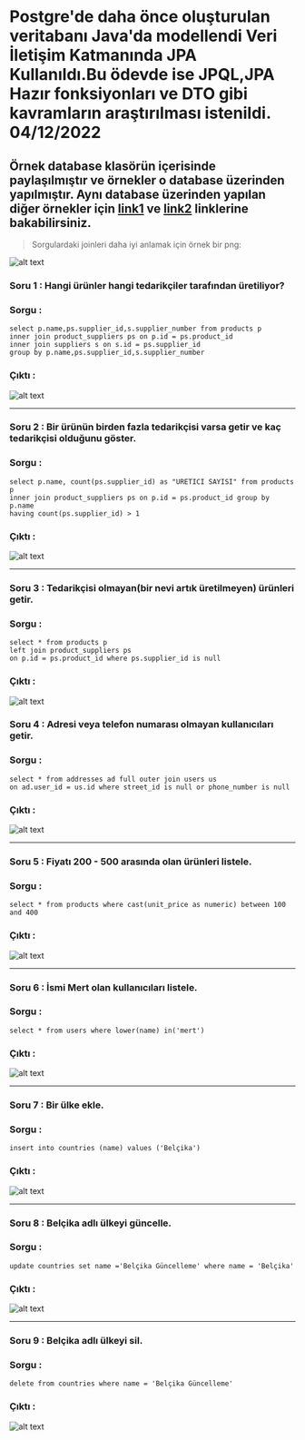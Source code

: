 # Postgre'de daha önce oluşturulan veritabanı Java'da modellendi Veri İletişim Katmanında JPA Kullanıldı.Bu ödevde ise JPQL,JPA Hazır fonksiyonları ve DTO gibi kavramların araştırılması istenildi. 04/12/2022

## Örnek database klasörün içerisinde paylaşılmıştır ve örnekler o database üzerinden yapılmıştır. Aynı database üzerinden yapılan diğer örnekler için [link1](https://github.com/Mertcali/etiyaAkademi/tree/master/workshop3_10_Sql_Examples) ve [link2](https://github.com/Mertcali/etiyaAkademi/tree/master/workshop4_10_Sql_Examples_2) linklerine bakabilirsiniz.

> Sorgulardaki joinleri daha iyi anlamak için örnek bir png:

![alt text](https://github.com/Mertcali/etiyaCamp/blob/master/homework2_sql/pngs/sql_joins.PNG)

### Soru 1 : Hangi ürünler hangi tedarikçiler tarafından üretiliyor?

### Sorgu : 

```
select p.name,ps.supplier_id,s.supplier_number from products p 
inner join product_suppliers ps on p.id = ps.product_id 
inner join suppliers s on s.id = ps.supplier_id
group by p.name,ps.supplier_id,s.supplier_number
```

### Çıktı : 

![alt text](https://github.com/Mertcali/etiyaCamp/blob/master/homework2_sql/pngs/sorgu1.PNG)

------------------------------------------

### Soru 2 : Bir ürünün birden fazla tedarikçisi varsa getir ve kaç tedarikçisi olduğunu göster.

### Sorgu : 

```
select p.name, count(ps.supplier_id) as "URETICI SAYISI" from products p 
inner join product_suppliers ps on p.id = ps.product_id group by p.name
having count(ps.supplier_id) > 1
```

### Çıktı :

![alt text](https://github.com/Mertcali/etiyaCamp/blob/master/homework2_sql/pngs/sorgu2.PNG)

------------------

### Soru 3 : Tedarikçisi olmayan(bir nevi artık üretilmeyen) ürünleri getir.

### Sorgu :

```
select * from products p 
left join product_suppliers ps
on p.id = ps.product_id where ps.supplier_id is null
```

### Çıktı :

![alt text](https://github.com/Mertcali/etiyaCamp/blob/master/homework2_sql/pngs/sorgu3.PNG)

### Soru 4 : Adresi veya telefon numarası olmayan kullanıcıları getir.

### Sorgu :

```
select * from addresses ad full outer join users us
on ad.user_id = us.id where street_id is null or phone_number is null
```


### Çıktı :

![alt text](https://github.com/Mertcali/etiyaCamp/blob/master/homework2_sql/pngs/sorgu4.PNG)

------------------

### Soru 5 : Fiyatı 200 - 500  arasında olan ürünleri listele.

### Sorgu :

```
select * from products where cast(unit_price as numeric) between 100 and 400
```

### Çıktı :

![alt text](https://github.com/Mertcali/etiyaCamp/blob/master/homework2_sql/pngs/sorgu5.PNG)

-----------------------

### Soru 6 : İsmi Mert olan kullanıcıları listele.

### Sorgu :

```
select * from users where lower(name) in('mert')
```

### Çıktı :

![alt text](https://github.com/Mertcali/etiyaCamp/blob/master/homework2_sql/pngs/sorgu6.PNG)


-----------------------------

### Soru 7 : Bir ülke ekle.

### Sorgu :

```
insert into countries (name) values ('Belçika')
```

### Çıktı :

![alt text](https://github.com/Mertcali/etiyaCamp/blob/master/homework2_sql/pngs/sorgu7.PNG)

----------------------

### Soru 8 : Belçika adlı ülkeyi güncelle.

### Sorgu :

```
update countries set name ='Belçika Güncelleme' where name = 'Belçika'
```

### Çıktı :

![alt text](https://github.com/Mertcali/etiyaCamp/blob/master/homework2_sql/pngs/sorgu8.PNG)

------------------------

### Soru 9 : Belçika adlı ülkeyi sil.

### Sorgu :

```
delete from countries where name = 'Belçika Güncelleme'
```

### Çıktı :

![alt text](https://github.com/Mertcali/etiyaCamp/blob/master/homework2_sql/pngs/sorgu9.PNG)



